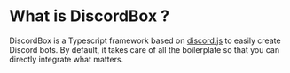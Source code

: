 # What is DiscordBox ?

DiscordBox is a Typescript framework based on [discord.js](https://discord.js.org) to easily create Discord bots. By default, it takes care of all the boilerplate so that you can directly integrate what matters.
